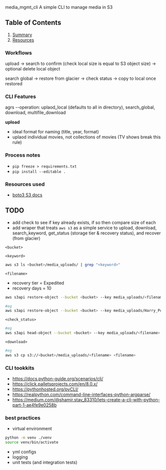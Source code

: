 media_mgmt_cli
A simple CLI to manage media in S3

## Table of Contents
1. [Summary](README.md#summary)
2. [Resources](README.md#resources)

### Workflows

upload
	-> search to confirm (check local size is equal to S3 object size) 
	-> optional delete local object

search global 
	-> restore from glacier 
	-> check status 
	-> copy to local once restored

### CLI Features

agrs --operation: 
	uplaod_local (defaults to all in directory), 
	search_global, 
	download, 
	multifile_download

**upload**
- ideal format for naming (title, year, format)
- uplaod individual movies, not collections of movies (TV shows break this rule)

### Process notes

- `pip freeze > requirements.txt`
- `pip install --editable .`

### Resources used

- [boto3 S3 docs](https://boto3.amazonaws.com/v1/documentation/api/latest/reference/services/s3.html#s3)

## TODO
- add check to see if key already exists, if so then compare size of each
- add wraper that treats `aws s3` as a simple service to upload, download, search_keyword, get_status (storage tier & recovery status), and recover (from glacier)

`<bucket>`

`<keyword>`
```bash
aws s3 ls <bucket>/media_uploads/ | grep "<keyword>"
```

`<filename>`
- recovery tier = Expedited
- recovery days = 10
```bash
aws s3api restore-object --bucket <bucket> --key media_uploads/<filename> --restore-request '{"Days":10,"GlacierJobParameters":{"Tier":"Expedited"}}'

#eg
aws s3api restore-object --bucket <bucket> --key media_uploads/Harry_Potter.zip --restore-request '{"Days":10,"GlacierJobParameters":{"Tier":"Expedited"}}'
```

`<check_status>`
```bash
#eg
aws s3api head-object --bucket <bucket> --key media_uploads/<filename>
```

`<download>`
```bash
#eg
aws s3 cp s3://<bucket>/media_uploads/<filename> <filename>
```

### CLI tookkits

- https://docs.python-guide.org/scenarios/cli/
- https://click.palletsprojects.com/en/8.0.x/
- https://pythonhosted.org/pyCLI/
- https://realpython.com/command-line-interfaces-python-argparse/
- https://medium.com/@shamir.stav_83310/lets-create-a-cli-with-python-part-1-ae4fe9e0258b

### best practices

- virtual environment
```bash
python -m venv ./venv
source venv/bin/activate
```
- yml configs
- logging
- unit tests (and integration tests)